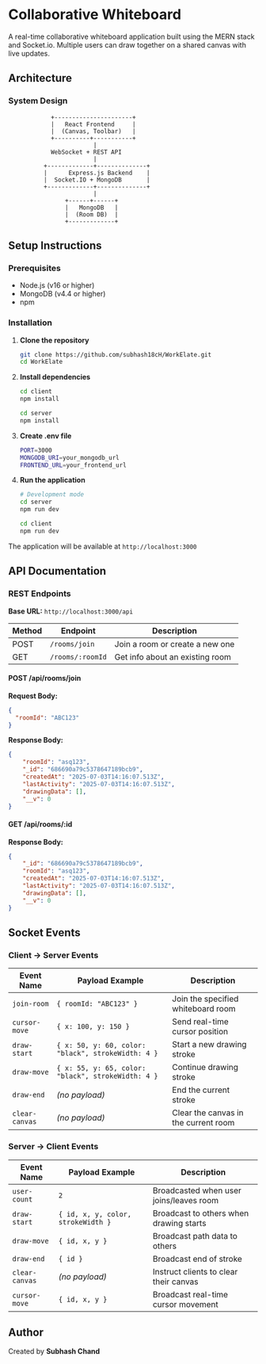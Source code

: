 # Collaborative Whiteboard

A real-time collaborative whiteboard application built using the MERN stack and Socket.io. Multiple users can draw together on a shared canvas with live updates.

## Architecture

### System Design

```
            +----------------------+
            |   React Frontend     |
            |  (Canvas, Toolbar)   |
            +----------+-----------+
                        |
            WebSocket + REST API
                        |
          +-------------+--------------+
          |      Express.js Backend    |
          |  Socket.IO + MongoDB       |
          +-------------+--------------+
                        |
                +------+------+
                |   MongoDB   |
                |  (Room DB)  |
                +-------------+

```


## Setup Instructions

### Prerequisites

- Node.js (v16 or higher)
- MongoDB (v4.4 or higher)
- npm

### Installation

1. **Clone the repository**
   ```bash
   git clone https://github.com/subhash18cH/WorkElate.git
   cd WorkElate
   ```

2. **Install dependencies**
   ```bash
   cd client
   npm install

   cd server
   npm install
   ```

3. **Create .env file**
   ```bash
   PORT=3000
   MONGODB_URI=your_mongodb_url
   FRONTEND_URL=your_frontend_url
   ```

4. **Run the application**
   ```bash
   # Development mode
   cd server
   npm run dev

   cd client
   npm run dev
   ```

The application will be available at `http://localhost:3000`

## API Documentation

###  REST Endpoints

**Base URL:** `http://localhost:3000/api`

| Method | Endpoint              | Description                                  |
|--------|-----------------------|----------------------------------------------|
| POST   | `/rooms/join`         | Join a room or create a new one              |
| GET    | `/rooms/:roomId`      | Get info about an existing room              |

####  POST /api/rooms/join

**Request Body:**
```json
{
  "roomId": "ABC123"
}
```

**Response Body:**
```json
{
    "roomId": "asq123",
    "_id": "686690a79c5378647189bcb9",
    "createdAt": "2025-07-03T14:16:07.513Z",
    "lastActivity": "2025-07-03T14:16:07.513Z",
    "drawingData": [],
    "__v": 0
}
```

####  GET /api/rooms/:id

**Response Body:**
```json
{
    "_id": "686690a79c5378647189bcb9",
    "roomId": "asq123",
    "createdAt": "2025-07-03T14:16:07.513Z",
    "lastActivity": "2025-07-03T14:16:07.513Z",
    "drawingData": [],
    "__v": 0
}
```

## Socket Events


### Client → Server Events

| Event Name | Payload Example | Description |
|------------|----------------|-------------|
| `join-room` | `{ roomId: "ABC123" }` | Join the specified whiteboard room |
| `cursor-move` | `{ x: 100, y: 150 }` | Send real-time cursor position |
| `draw-start` | `{ x: 50, y: 60, color: "black", strokeWidth: 4 }` | Start a new drawing stroke |
| `draw-move` | `{ x: 55, y: 65, color: "black", strokeWidth: 4 }` | Continue drawing stroke |
| `draw-end` | *(no payload)* | End the current stroke |
| `clear-canvas` | *(no payload)* | Clear the canvas in the current room |

### Server → Client Events

| Event Name | Payload Example | Description |
|------------|----------------|-------------|
| `user-count` | `2` | Broadcasted when user joins/leaves room |
| `draw-start` | `{ id, x, y, color, strokeWidth }` | Broadcast to others when drawing starts |
| `draw-move` | `{ id, x, y }` | Broadcast path data to others |
| `draw-end` | `{ id }` | Broadcast end of stroke |
| `clear-canvas` | *(no payload)* | Instruct clients to clear their canvas |
| `cursor-move` | `{ id, x, y }` | Broadcast real-time cursor movement |

## Author
Created by **Subhash Chand**




